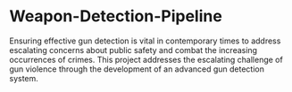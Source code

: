 # Weapon-Detection-Pipeline
Ensuring effective gun detection is vital in contemporary times to address escalating concerns about public safety and combat the increasing occurrences of crimes. This project addresses the escalating challenge of gun violence through the development of an advanced gun detection system.
